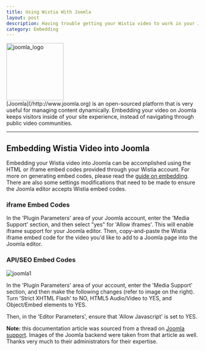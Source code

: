 ```yaml
---
title: Using Wistia With Joomla
layout: post
description: Having trouble getting your Wistia video to work in your Joomla environment? Look no further, all your answers are here.
category: Embedding
---
```


<div class="post_image intro_image float_right"><img src="http://embed.wistia.com/deliveries/cba39e8bef81a259f909e0b67919fe97d7e417a5.png" alt="joomla_logo" width="150px" /></div>
[Joomla](/http://www.joomla.org) is an open-sourced platform that is very useful for managing content dynamically. Embedding your video on Joomla keeps visitors inside of your site experience, instead of navigating through public video communities.

----

## Embedding Wistia Video into Joomla

Embedding your Wistia video into Joomla can be accomplished using the HTML or iframe embed codes provided through your Wistia account.  For more on generating embed codes, please read the [guide on embedding](/public_sharing.html). There are also some settings modifications that need to be made to ensure the Joomla editor accepts Wistia embed codes.

### iframe Embed Codes

In the 'Plugin Parameters' area of your Joomla account, enter the 'Media Support' section, and then select "yes" for 'Allow iframes'.  This will enable iframe support for your Joomla editor.  Then, copy-and-paste the Wistia iframe embed code for the video you'd like to add to a Joomla page into the Joomla editor.

### API/SEO Embed Codes

<div class="post_image float_right"><img src="http://embed.wistia.com/deliveries/66cdfb4f7ec69d733395d3b329680aaf2f3b9be3.png" alt="joomla1" /></div>

In the 'Plugin Parameters' area of your account, enter the 'Media Support' section, and then make the following changes (refer to image on the right).  Turn 'Strict XHTML Flash' to NO, HTML5 Audio/Video to YES, and Object/Embed elements to YES.

Then, in the 'Editor Parameters', ensure that 'Allow Javascript' is set to YES.

**Note:** this documentation article was sourced from a thread on [Joomla support](http://www.joomlacontenteditor.net/forum/jce-editor/code-is-changing-between-code-wysiwyg-views/47964).  Images of the Joomla backend were taken from that article as well. Thanks very much to their administrators for their expertise.
